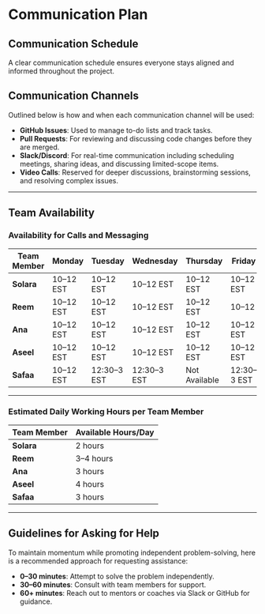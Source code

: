 # Communication Plan

## Communication Schedule

A clear communication schedule ensures everyone stays aligned and informed throughout the project.

## Communication Channels

Outlined below is how and when each communication channel will be used:

- **GitHub Issues**: Used to manage to-do lists and track tasks.
- **Pull Requests**: For reviewing and discussing code changes before they are merged.
- **Slack/Discord**: For real-time communication including scheduling meetings, sharing ideas, and discussing limited-scope items.
- **Video Calls**: Reserved for deeper discussions, brainstorming sessions, and resolving complex issues.

---

## Team Availability

### Availability for Calls and Messaging

| **Team Member** | **Monday**   | **Tuesday**      | **Wednesday**    | **Thursday**     | **Friday**        | **Saturday**      | **Sunday** |
|-----------------|--------------|------------------|------------------|------------------|-------------------|-------------------|------------|
| **Solara**      | 10–12 EST    | 10–12 EST             |10–12 EST               | 10–12 EST                 | 10–12 EST         | -                 | -          |
| **Reem**        | 10–12 EST    | 10–12 EST             |10–12 EST               | 10–12 EST                 | 10–12             | -                 | -          |
| **Ana**         | 10–12 EST    | 10–12 EST             |10–12 EST               | 10–12 EST                 | 10–12 EST         |                   |            |
| **Aseel**       | 10–12 EST    | 10–12 EST             |10–12 EST               | 10–12 EST                 | 10–12 EST         |                   |            |
| **Safaa**       | 10–12 EST    | 12:30–3 EST      | 12:30–3 EST      | Not Available    | 12:30–3 EST       | 12:30–3 EST       |            |

---

### Estimated Daily Working Hours per Team Member

| **Team Member** | **Available Hours/Day** |
|-----------------|-------------------------|
| **Solara**      | 2 hours                 |
| **Reem**        | 3–4 hours               |
| **Ana**         | 3 hours                 |
| **Aseel**       | 4 hours                 |
| **Safaa**       | 3 hours                 |

---

## Guidelines for Asking for Help

To maintain momentum while promoting independent problem-solving, here is a recommended approach for requesting assistance:

- **0–30 minutes**: Attempt to solve the problem independently.
- **30–60 minutes**: Consult with team members for support.
- **60+ minutes**: Reach out to mentors or coaches via Slack or GitHub for guidance.
  
